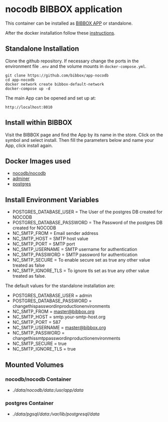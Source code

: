 # nocodb BIBBOX application

This container can be installed as [BIBBOX APP](https://bibbox.readthedocs.io/en/latest/ "BIBBOX App Store") or standalone. 

After the docker installation follow these [instructions](INSTALL-APP.md).

## Standalone Installation 

Clone the github repository. If necessary change the ports in the environment file `.env` and the volume mounts in `docker-compose.yml`.

```
git clone https://github.com/bibbox/app-nocodb
cd app-nocodb
docker network create bibbox-default-network
docker-compose up -d
```

The main App can be opened and set up at:
```
http://localhost:8010
```

## Install within BIBBOX

Visit the BIBBOX page and find the App by its name in the store. Click on the symbol and select install. Then fill the parameters below and name your App, click install again.

## Docker Images used
  - [nocodb/nocodb](https://hub.docker.com/r/nocodb/nocodb) 
  - [adminer](https://hub.docker.com/r/adminer) 
  - [postgres](https://hub.docker.com/r/postgres) 


 
## Install Environment Variables
  - POSTGRES_DATABASE_USER = The User of the postgres DB created for NOCODB
  - POSTGRES_DATABASE_PASSWORD = The Password of the postgres DB created for NOCODB
  - NC_SMTP_FROM = Email sender address
  - NC_SMTP_HOST = SMTP host value
  - NC_SMTP_PORT = SMTP port
  - NC_SMTP_USERNAME = SMTP username for authentication
  - NC_SMTP_PASSWORD = SMTP password for authentication
  - NC_SMTP_SECURE = To enable secure set  as true any other value treated as false
  - NC_SMTP_IGNORE_TLS = To ignore tls set  as true any other value treated as false.

  
The default values for the standalone installation are:
  - POSTGRES_DATABASE_USER = admin
  - POSTGRES_DATABASE_PASSWORD = changethispasswordinproductionenvironments
  - NC_SMTP_FROM = master@bibbox.org
  - NC_SMTP_HOST = smtp.your-smtp-host.org
  - NC_SMTP_PORT = 587
  - NC_SMTP_USERNAME = master@bibbox.org
  - NC_SMTP_PASSWORD = changethissmtppasswordinproductionenvironments
  - NC_SMTP_SECURE = true
  - NC_SMTP_IGNORE_TLS = true

  
## Mounted Volumes
### nocodb/nocodb Container
  - *./data/nocodb/data:/usr/app/data*
### postgres Container
  - *./data/pgsql/data:/var/lib/postgresql/data*

